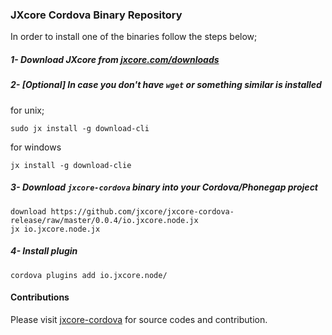 ### JXcore Cordova Binary Repository

In order to install one of the binaries follow the steps below;

##### 1- Download JXcore from [jxcore.com/downloads](http://jxcore.com/downloads)

##### 2- [Optional] In case you don't have `wget` or something similar is installed

for unix;
```
sudo jx install -g download-cli

```

for windows
```
jx install -g download-clie
```

##### 3- Download `jxcore-cordova` binary into your Cordova/Phonegap project
 
```
download https://github.com/jxcore/jxcore-cordova-release/raw/master/0.0.4/io.jxcore.node.jx
jx io.jxcore.node.jx
```
 
##### 4- Install plugin
```
cordova plugins add io.jxcore.node/
```
 
 
#### Contributions
Please visit [jxcore-cordova](https://github.com/jxcore/jxcore-cordova/) for source codes 
and contribution.
